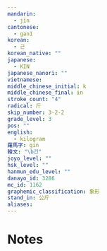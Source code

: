 ```yaml
---
mandarin:
  - jīn
cantonese:
  - gan1
korean:
  - 근
korean_native: ""
japanese:
  - KIN
japanese_nanori: ""
vietnamese:
middle_chinese_initial: k
middle_chinese_final: ɨn
stroke_count: "4"
radical: 斤
skip_number: 3-2-2
grade_level: 3
pos: ""
english:
  - kilogram
羅馬字: gin
韓文: "\b긴"
joyo_level: ""
hsk_level: ""
hanmun_edu_level: ""
danayo_id: 3286
mc_id: 1162
graphemic_classification: 象形
stand_in: 公斤
aliases:
---
```


# Notes
